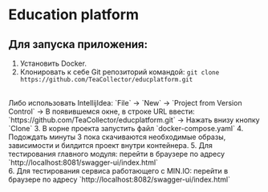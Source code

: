 # Education platform

## Для запуска приложения: 

1. Установить Docker.
2. Клонировать к себе Git репозиторий командой:
`git clone https://github.com/TeaCollector/educplatform.git`
<br>
Либо использовать IntellijIdea:
`File` -> `New` -> `Project from Version Control` -> В появившемся окне, в строке URL ввести: `https://github.com/TeaCollector/educplatform.git` -> Нажать внизу кнопку `Clone`
3. В корне проекта запустить файл `docker-compose.yaml`
4. Подождать минуты 3 пока скачиваются необходимые образы, зависимости и билдится проект внутри контейнера.
5. Для тестирования главного модуля: перейти в браузере по адресу `http://localhost:8081/swagger-ui/index.html` 
<br>
6. Для тестирования сервиса работающего с MIN.IO: перейти в браузере по адресу `http://localhost:8082/swagger-ui/index.html`